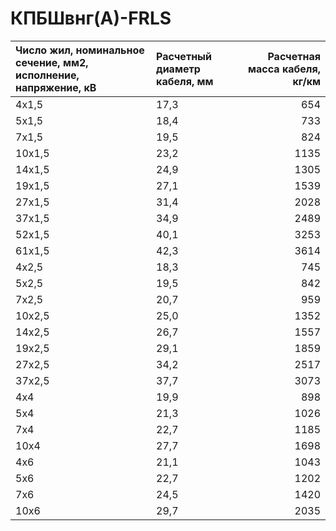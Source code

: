 # КПБШвнг(А)-FRLS

| Число жил, номинальное сечение, мм2, исполнение, напряжение, кВ   | Расчетный диаметр кабеля, мм   |   Расчетная масса кабеля, кг/км |
|:------------------------------------------------------------------|:-------------------------------|--------------------------------:|
| 4х1,5                                                             | 17,3                           |                             654 |
| 5х1,5                                                             | 18,4                           |                             733 |
| 7х1,5                                                             | 19,5                           |                             824 |
| 10х1,5                                                            | 23,2                           |                            1135 |
| 14х1,5                                                            | 24,9                           |                            1305 |
| 19х1,5                                                            | 27,1                           |                            1539 |
| 27х1,5                                                            | 31,4                           |                            2028 |
| 37х1,5                                                            | 34,9                           |                            2489 |
| 52х1,5                                                            | 40,1                           |                            3253 |
| 61х1,5                                                            | 42,3                           |                            3614 |
| 4х2,5                                                             | 18,3                           |                             745 |
| 5х2,5                                                             | 19,5                           |                             842 |
| 7х2,5                                                             | 20,7                           |                             959 |
| 10х2,5                                                            | 25,0                           |                            1352 |
| 14х2,5                                                            | 26,7                           |                            1557 |
| 19х2,5                                                            | 29,1                           |                            1859 |
| 27х2,5                                                            | 34,2                           |                            2517 |
| 37х2,5                                                            | 37,7                           |                            3073 |
| 4х4                                                               | 19,9                           |                             898 |
| 5х4                                                               | 21,3                           |                            1026 |
| 7х4                                                               | 22,7                           |                            1185 |
| 10х4                                                              | 27,7                           |                            1698 |
| 4х6                                                               | 21,1                           |                            1043 |
| 5х6                                                               | 22,7                           |                            1202 |
| 7х6                                                               | 24,5                           |                            1420 |
| 10х6                                                              | 29,7                           |                            2035 |